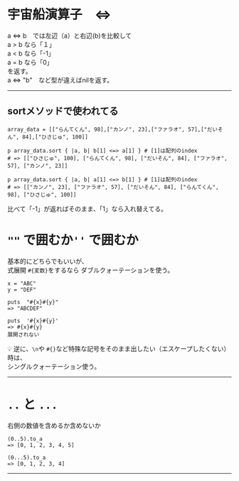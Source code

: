 # 宇宙船演算子　<=>
a <=> b　では左辺（a）と右辺(b)を比較して    
a > b なら「１」   
a < b なら「-1」    
a = b なら「0」   
を返す。  
a <=> "b"　など型が違えばnilを返す。
***

## sortメソッドで使われてる
~~~
array_data = [["らんてくん", 98],["カンノ", 23],["ファラオ", 57],["だいそん", 84],["ひさじゅ", 100]]

p array_data.sort { |a, b| b[1] <=> a[1] } # [1]は配列のindex
# => [["ひさじゅ", 100], ["らんてくん", 98], ["だいそん", 84], ["ファラオ", 57], ["カンノ", 23]]

p array_data.sort { |a, b| a[1] <=> b[1] } # [1]は配列のindex
# => [["カンノ", 23], ["ファラオ", 57], ["だいそん", 84], ["らんてくん", 98], ["ひさじゅ", 100]]
~~~
比べて「-1」が返ればそのまま、「1」なら入れ替えてる。

# `""` で囲むか`''` で囲むか
基本的にどちらでもいいが、    
式展開 `#{変数}`をするなら ダブルクォーテーションを使う。
~~~
x = "ABC"
y = "DEF"

puts  "#{x}#{y}"
=> "ABCDEF"

puts  '#{x}#{y}'
=> #{x}#{y}
展開されない
~~~
💡 逆に、`\n`や `#{}`など特殊な記号をそのまま出したい（エスケープしたくない）時は、    
シングルクォーテーション使う。
***

# `..` と `...`
右側の数値を含めるか含めないか
~~~
(0..5).to_a
=> [0, 1, 2, 3, 4, 5]

(0...5).to_a
=> [0, 1, 2, 3, 4]
~~~
***

